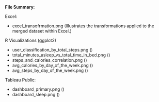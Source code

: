 **File Summary:**

Excel:
- excel_transofrmation.png (Illustrates the transformations applied to the merged dataset within Excel.)

R Visualizations (ggplot2) 
- user_classification_by_total_steps.png ()
- total_minutes_asleep_vs_total_time_in_bed.png ()
- steps_and_calories_correlation.png ()
- avg_calories_by_day_of_the_week.png ()
- avg_steps_by_day_of_the_week.png ()

Tableau Public:
- dashboard_primary.png ()
- dashboard_sleep.png ()

